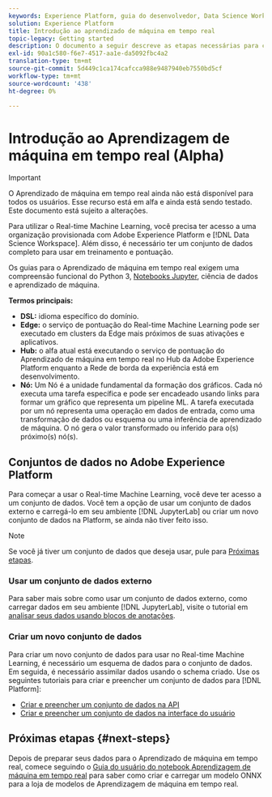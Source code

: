 ```yaml
---
keywords: Experience Platform, guia do desenvolvedor, Data Science Workspace, tópicos populares, aprendizado de máquina em tempo real;
solution: Experience Platform
title: Introdução ao aprendizado de máquina em tempo real
topic-legacy: Getting started
description: O documento a seguir descreve as etapas necessárias para criar um modelo de aprendizado de máquina em tempo real no Adobe Experience Platform.
exl-id: 90a1c580-f6e7-4517-aa1e-da5092fbc4a2
translation-type: tm+mt
source-git-commit: 5d449c1ca174cafcca988e9487940eb7550bd5cf
workflow-type: tm+mt
source-wordcount: '438'
ht-degree: 0%

---
```


# Introdução ao Aprendizagem de máquina em tempo real (Alpha)

>[!IMPORTANT]
>
>O Aprendizado de máquina em tempo real ainda não está disponível para todos os usuários. Esse recurso está em alfa e ainda está sendo testado. Este documento está sujeito a alterações.

Para utilizar o Real-time Machine Learning, você precisa ter acesso a uma organização provisionada com Adobe Experience Platform e [!DNL Data Science Workspace]. Além disso, é necessário ter um conjunto de dados completo para usar em treinamento e pontuação.

Os guias para o Aprendizado de máquina em tempo real exigem uma compreensão funcional do Python 3, [Notebooks Jupyter](../jupyterlab/overview.md), ciência de dados e aprendizado de máquina.

**Termos principais:**

- **DSL:** idioma específico do domínio.
- **Edge:** o serviço de pontuação do Real-time Machine Learning pode ser executado em clusters da Edge mais próximos de suas ativações e aplicativos.
- **Hub:** o alfa atual está executando o serviço de pontuação do Aprendizado de máquina em tempo real no Hub da Adobe Experience Platform enquanto a Rede de borda da experiência está em desenvolvimento.
- **Nó:** Um Nó é a unidade fundamental da formação dos gráficos. Cada nó executa uma tarefa específica e pode ser encadeado usando links para formar um gráfico que representa um pipeline ML. A tarefa executada por um nó representa uma operação em dados de entrada, como uma transformação de dados ou esquema ou uma inferência de aprendizado de máquina. O nó gera o valor transformado ou inferido para o(s) próximo(s) nó(s).

## Conjuntos de dados no Adobe Experience Platform

Para começar a usar o Real-time Machine Learning, você deve ter acesso a um conjunto de dados. Você tem a opção de usar um conjunto de dados externo e carregá-lo em seu ambiente [!DNL JupyterLab] ou criar um novo conjunto de dados na Platform, se ainda não tiver feito isso.

>[!NOTE]
>
>Se você já tiver um conjunto de dados que deseja usar, pule para [Próximas etapas](#next-steps).

### Usar um conjunto de dados externo

Para saber mais sobre como usar um conjunto de dados externo, como carregar dados em seu ambiente [!DNL JupyterLab], visite o tutorial em [analisar seus dados usando blocos de anotações](../jupyterlab/analyze-your-data.md#external-data).

### Criar um novo conjunto de dados

Para criar um novo conjunto de dados para usar no Real-time Machine Learning, é necessário um esquema de dados para o conjunto de dados. Em seguida, é necessário assimilar dados usando o schema criado. Use os seguintes tutoriais para criar e preencher um conjunto de dados para [!DNL Platform]:

- [Criar e preencher um conjunto de dados na API](../../catalog/datasets/create.md)
- [Criar e preencher um conjunto de dados na interface do usuário](../../ingestion/tutorials/ingest-batch-data.md)

## Próximas etapas {#next-steps}

Depois de preparar seus dados para o Aprendizado de máquina em tempo real, comece seguindo o [Guia do usuário do notebook Aprendizagem de máquina em tempo real](./rtml-authoring-notebook.md) para saber como criar e carregar um modelo ONNX para a loja de modelos de Aprendizagem de máquina em tempo real.
